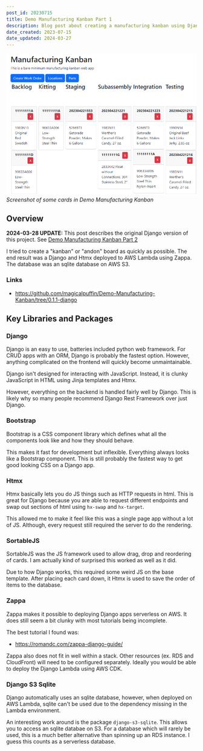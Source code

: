 ```yaml
---
post_id: 20230715
title: Demo Manufacturing Kanban Part 1
description: Blog post about creating a manufacturing kanban using Django, HTMX, and Bootstrap.
date_created: 2023-07-15
date_updated: 2024-03-27
---
```

![demo mfg kanban screenshot](/static/content/images/blog/20230715_mfg_kanban.png)
*Screenshot of some cards in Demo Manufacturing Kanban*
## Overview

**2024-03-28 UPDATE:** This post describes the original Django version of this project. See [Demo Manufacturing Kanban Part 2](/blog/20240327/) 

I tried to create a "kanban" or "andon" board as quickly as possible. The end result was a Django and Htmx deployed to AWS Lambda using Zappa. The database was an sqlite database on AWS S3.

### Links
- https://github.com/magicalpuffin/Demo-Manufacturing-Kanban/tree/0.1.1-django

## Key Libraries and Packages

### Django

Django is an easy to use, batteries included python web framework. For CRUD apps with an ORM, Django is probably the fastest option. However, anything complicated on the frontend will quickly become unmaintainable.

Django isn't designed for interacting with JavaScript. Instead, it is clunky JavaScript in HTML using Jinja templates and  Htmx.

However, everything on the backend is handled fairly well by Django. This is likely why so many people recommend Django Rest Framework over just Django.

### Bootstrap

Bootstrap is a CSS component library which defines what all the components look like and how they should behave.

This makes it fast for development but inflexible. Everything always looks like a Bootstrap component. This is still probably the fastest way to get good looking CSS on a Django app.

### Htmx

Htmx basically lets you do JS things such as HTTP requests in html. This is great for Django because you are able to request different endpoints and swap out sections of html using `hx-swap` and `hx-target`.

This allowed me to make it feel like this was a single page app without a lot of JS. Although, every request still required the server to do the rendering.

### SortableJS

SortableJS was the JS framework used to allow drag, drop and reordering of cards. I am actually kind of surprised this worked as well as it did.

Due to how Django works, this required some weird JS on the base template. After placing each card down, it Htmx is used to save the order of items to the database.

### Zappa

Zappa makes it possible to deploying Django apps serverless on AWS. It does still seem a bit clunky with most tutorials being incomplete. 

The best tutorial I found was:
- https://romandc.com/zappa-django-guide/

Zappa also does not fit in well within a stack. Other resources (ex. RDS and CloudFront) will need to be configured separately. Ideally you would be able to deploy the Django Lambda using AWS CDK.

### Django S3 Sqlite

Django automatically uses an sqlite database, however, when deployed on AWS Lambda, sqlite can't be used due to the dependency missing in the Lambda environment.

An interesting work around is the package `django-s3-sqlite`. This allows you to access an sqlite databae on S3. For a database which will rarely be used, this is a much better alternative than spinning up an RDS instance. I guess this counts as a serverless database.
